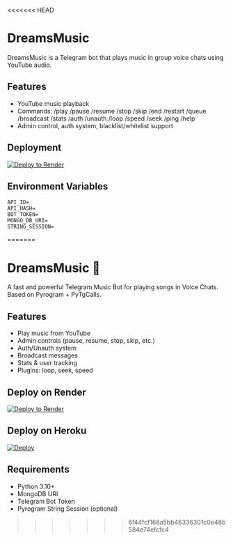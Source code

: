 <<<<<<< HEAD
# DreamsMusic

DreamsMusic is a Telegram bot that plays music in group voice chats using YouTube audio.

## Features

- YouTube music playback
- Commands: /play /pause /resume /stop /skip /end /restart /queue /broadcast /stats /auth /unauth /loop /speed /seek /ping /help
- Admin control, auth system, blacklist/whitelist support

## Deployment

[![Deploy to Render](https://render.com/images/deploy-to-render-button.svg)](https://render.com/deploy?repo=https://github.com/DreamsRobot/DreamsMusic)

## Environment Variables

```
API_ID=
API_HASH=
BOT_TOKEN=
MONGO_DB_URI=
STRING_SESSION=
```
=======
# DreamsMusic 🎵

A fast and powerful Telegram Music Bot for playing songs in Voice Chats. Based on Pyrogram + PyTgCalls.

## Features
- Play music from YouTube
- Admin controls (pause, resume, stop, skip, etc.)
- Auth/Unauth system
- Broadcast messages
- Stats & user tracking
- Plugins: loop, seek, speed

## Deploy on Render
[![Deploy to Render](https://render.com/images/deploy-to-render-button.svg)](https://render.com/deploy?repo=https://github.com/DreamsRobot/DreamsMusic)

## Deploy on Heroku
[![Deploy](https://www.herokucdn.com/deploy/button.svg)](https://heroku.com/deploy?template=https://github.com/DreamsRobot/DreamsMusic)

## Requirements
- Python 3.10+
- MongoDB URI
- Telegram Bot Token
- Pyrogram String Session (optional)
>>>>>>> 6f44fcf168a5bb46336301c0e48b584e74efcfc4

